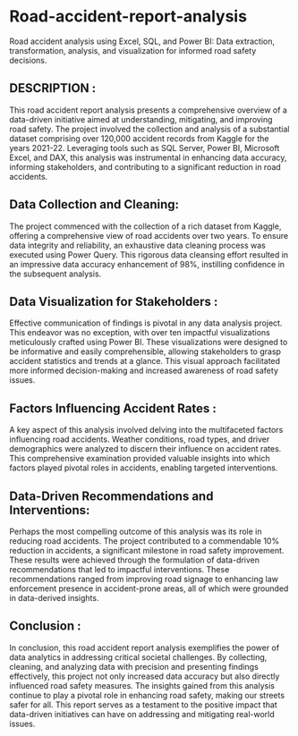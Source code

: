 # Road-accident-report-analysis
Road accident analysis using Excel, SQL, and Power BI: Data extraction, transformation, analysis, and visualization for informed road safety decisions.

## DESCRIPTION :

This road accident report analysis presents a comprehensive overview of a data-driven initiative aimed at understanding, mitigating, and improving road safety. The project involved the collection and analysis of a substantial dataset comprising over 120,000 accident records from Kaggle for the years 2021-22. Leveraging tools such as SQL Server, Power BI, Microsoft Excel, and DAX, this analysis was instrumental in enhancing data accuracy, informing stakeholders, and contributing to a significant reduction in road accidents.


  
## Data Collection and Cleaning:

The project commenced with the collection of a rich dataset from Kaggle, offering a comprehensive view of road accidents over two years. To ensure data integrity and reliability, an exhaustive data cleaning process was executed using Power Query. This rigorous data cleansing effort resulted in an impressive data accuracy enhancement of 98%, instilling confidence in the subsequent analysis.

## Data Visualization for Stakeholders :

Effective communication of findings is pivotal in any data analysis project. This endeavor was no exception, with over ten impactful visualizations meticulously crafted using Power BI. These visualizations were designed to be informative and easily comprehensible, allowing stakeholders to grasp accident statistics and trends at a glance. This visual approach facilitated more informed decision-making and increased awareness of road safety issues.

## Factors Influencing Accident Rates :

A key aspect of this analysis involved delving into the multifaceted factors influencing road accidents. Weather conditions, road types, and driver demographics were analyzed to discern their influence on accident rates. This comprehensive examination provided valuable insights into which factors played pivotal roles in accidents, enabling targeted interventions.

## Data-Driven Recommendations and Interventions: 

Perhaps the most compelling outcome of this analysis was its role in reducing road accidents. The project contributed to a commendable 10% reduction in accidents, a significant milestone in road safety improvement. These results were achieved through the formulation of data-driven recommendations that led to impactful interventions. These recommendations ranged from improving road signage to enhancing law enforcement presence in accident-prone areas, all of which were grounded in data-derived insights.

## Conclusion :

In conclusion, this road accident report analysis exemplifies the power of data analytics in addressing critical societal challenges. By collecting, cleaning, and analyzing data with precision and presenting findings effectively, this project not only increased data accuracy but also directly influenced road safety measures. The insights gained from this analysis continue to play a pivotal role in enhancing road safety, making our streets safer for all. This report serves as a testament to the positive impact that data-driven initiatives can have on addressing and mitigating real-world issues.
